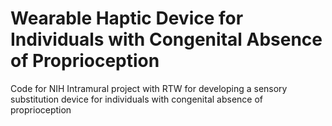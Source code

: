 # Wearable Haptic Device for Individuals with Congenital Absence of Proprioception
Code for NIH Intramural project with RTW for developing a sensory substitution device for individuals with congenital absence of proprioception

